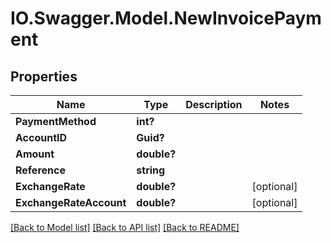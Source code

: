 # IO.Swagger.Model.NewInvoicePayment
## Properties

Name | Type | Description | Notes
------------ | ------------- | ------------- | -------------
**PaymentMethod** | **int?** |  | 
**AccountID** | **Guid?** |  | 
**Amount** | **double?** |  | 
**Reference** | **string** |  | 
**ExchangeRate** | **double?** |  | [optional] 
**ExchangeRateAccount** | **double?** |  | [optional] 

[[Back to Model list]](../README.md#documentation-for-models) [[Back to API list]](../README.md#documentation-for-api-endpoints) [[Back to README]](../README.md)

